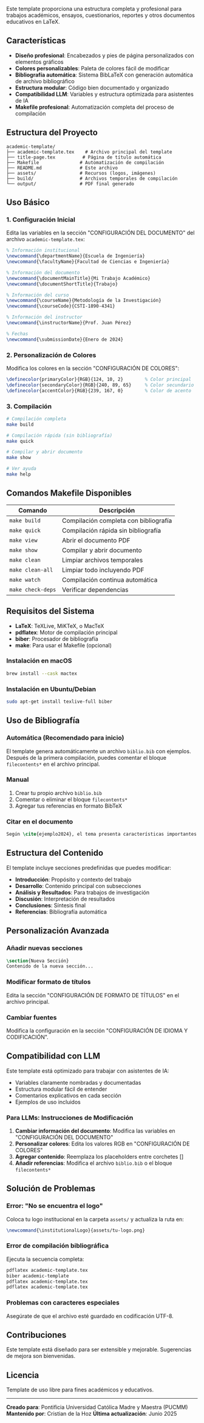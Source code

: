 <!-- # Template Académico Profesional -->

Este template proporciona una estructura completa y profesional para trabajos académicos, ensayos, cuestionarios, reportes y otros documentos educativos en LaTeX.

## Características

- **Diseño profesional**: Encabezados y pies de página personalizados con elementos gráficos
- **Colores personalizables**: Paleta de colores fácil de modificar
- **Bibliografía automática**: Sistema BibLaTeX con generación automática de archivo bibliográfico
- **Estructura modular**: Código bien documentado y organizado
- **Compatibilidad LLM**: Variables y estructura optimizada para asistentes de IA
- **Makefile profesional**: Automatización completa del proceso de compilación

## Estructura del Proyecto

```
academic-template/
├── academic-template.tex    # Archivo principal del template
├── title-page.tex          # Página de título automática
├── Makefile               # Automatización de compilación
├── README.md              # Este archivo
├── assets/                # Recursos (logos, imágenes)
├── build/                 # Archivos temporales de compilación
└── output/                # PDF final generado
```

## Uso Básico

### 1. Configuración Inicial

Edita las variables en la sección "CONFIGURACIÓN DEL DOCUMENTO" del archivo `academic-template.tex`:

```latex
% Información institucional
\newcommand{\departmentName}{Escuela de Ingeniería}
\newcommand{\facultyName}{Facultad de Ciencias e Ingeniería}

% Información del documento
\newcommand{\documentMainTitle}{Mi Trabajo Académico}
\newcommand{\documentShortTitle}{Trabajo}

% Información del curso
\newcommand{\courseName}{Metodología de la Investigación}
\newcommand{\courseCode}{CSTI-1890-4341}

% Información del instructor
\newcommand{\instructorName}{Prof. Juan Pérez}

% Fechas
\newcommand{\submissionDate}{Enero de 2024}
```

### 2. Personalización de Colores

Modifica los colores en la sección "CONFIGURACIÓN DE COLORES":

```latex
\definecolor{primaryColor}{RGB}{124, 10, 2}        % Color principal
\definecolor{secondaryColor}{RGB}{240, 89, 65}     % Color secundario
\definecolor{accentColor}{RGB}{239, 167, 0}        % Color de acento
```

### 3. Compilación

```bash
# Compilación completa
make build

# Compilación rápida (sin bibliografía)
make quick

# Compilar y abrir documento
make show

# Ver ayuda
make help
```

## Comandos Makefile Disponibles

| Comando | Descripción |
|---------|-------------|
| `make build` | Compilación completa con bibliografía |
| `make quick` | Compilación rápida sin bibliografía |
| `make view` | Abrir el documento PDF |
| `make show` | Compilar y abrir documento |
| `make clean` | Limpiar archivos temporales |
| `make clean-all` | Limpiar todo incluyendo PDF |
| `make watch` | Compilación continua automática |
| `make check-deps` | Verificar dependencias |

## Requisitos del Sistema

- **LaTeX**: TeXLive, MiKTeX, o MacTeX
- **pdflatex**: Motor de compilación principal
- **biber**: Procesador de bibliografía
- **make**: Para usar el Makefile (opcional)

### Instalación en macOS
```bash
brew install --cask mactex
```

### Instalación en Ubuntu/Debian
```bash
sudo apt-get install texlive-full biber
```

## Uso de Bibliografía

### Automática (Recomendado para inicio)
El template genera automáticamente un archivo `biblio.bib` con ejemplos. Después de la primera compilación, puedes comentar el bloque `filecontents*` en el archivo principal.

### Manual
1. Crear tu propio archivo `biblio.bib`
2. Comentar o eliminar el bloque `filecontents*`
3. Agregar tus referencias en formato BibTeX

### Citar en el documento
```latex
Según \cite{ejemplo2024}, el tema presenta características importantes...
```

## Estructura del Contenido

El template incluye secciones predefinidas que puedes modificar:

- **Introducción**: Propósito y contexto del trabajo
- **Desarrollo**: Contenido principal con subsecciones
- **Análisis y Resultados**: Para trabajos de investigación
- **Discusión**: Interpretación de resultados
- **Conclusiones**: Síntesis final
- **Referencias**: Bibliografía automática

## Personalización Avanzada

### Añadir nuevas secciones
```latex
\section{Nueva Sección}
Contenido de la nueva sección...
```

### Modificar formato de títulos
Edita la sección "CONFIGURACIÓN DE FORMATO DE TÍTULOS" en el archivo principal.

### Cambiar fuentes
Modifica la configuración en la sección "CONFIGURACIÓN DE IDIOMA Y CODIFICACIÓN".

## Compatibilidad con LLM

Este template está optimizado para trabajar con asistentes de IA:

- Variables claramente nombradas y documentadas
- Estructura modular fácil de entender
- Comentarios explicativos en cada sección
- Ejemplos de uso incluidos

### Para LLMs: Instrucciones de Modificación

1. **Cambiar información del documento**: Modifica las variables en "CONFIGURACIÓN DEL DOCUMENTO"
2. **Personalizar colores**: Edita los valores RGB en "CONFIGURACIÓN DE COLORES"
3. **Agregar contenido**: Reemplaza los placeholders entre corchetes []
4. **Añadir referencias**: Modifica el archivo `biblio.bib` o el bloque `filecontents*`

## Solución de Problemas

### Error: "No se encuentra el logo"
Coloca tu logo institucional en la carpeta `assets/` y actualiza la ruta en:
```latex
\newcommand{\institutionalLogo}{assets/tu-logo.png}
```

### Error de compilación bibliográfica
Ejecuta la secuencia completa:
```bash
pdflatex academic-template.tex
biber academic-template
pdflatex academic-template.tex
pdflatex academic-template.tex
```

### Problemas con caracteres especiales
Asegúrate de que el archivo esté guardado en codificación UTF-8.

## Contribuciones

Este template está diseñado para ser extensible y mejorable. Sugerencias de mejora son bienvenidas.

## Licencia

Template de uso libre para fines académicos y educativos.

---

**Creado para**: Pontificia Universidad Católica Madre y Maestra (PUCMM)
**Mantenido por**: Cristian de la Hoz
**Última actualización**: Junio 2025
